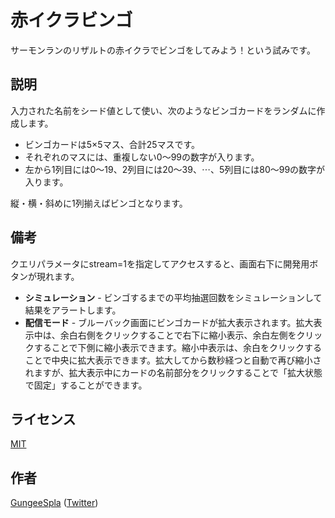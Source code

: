 赤イクラビンゴ
====

サーモンランのリザルトの赤イクラでビンゴをしてみよう！という試みです。

## 説明

入力された名前をシード値として使い、次のようなビンゴカードをランダムに作成します。

- ビンゴカードは5×5マス、合計25マスです。
- それぞれのマスには、重複しない0～99の数字が入ります。
- 左から1列目には0～19、2列目には20～39、⋯、5列目には80～99の数字が入ります。

縦・横・斜めに1列揃えばビンゴとなります。

## 備考

クエリパラメータにstream=1を指定してアクセスすると、画面右下に開発用ボタンが現れます。

- **シミュレーション** - ビンゴするまでの平均抽選回数をシミュレーションして結果をアラートします。
- **配信モード** - ブルーバック画面にビンゴカードが拡大表示されます。拡大表示中は、余白右側をクリックすることで右下に縮小表示、余白左側をクリックすることで下側に縮小表示できます。縮小中表示は、余白をクリックすることで中央に拡大表示できます。拡大してから数秒経つと自動で再び縮小されますが、拡大表示中にカードの名前部分をクリックすることで「拡大状態で固定」することができます。

## ライセンス

[MIT](https://github.com/GungeeSpla/ikura_bingo/blob/master/LICENSE)

## 作者

[GungeeSpla](https://github.com/GungeeSpla) ([Twitter](https://twitter.com/GungeeSpla))
